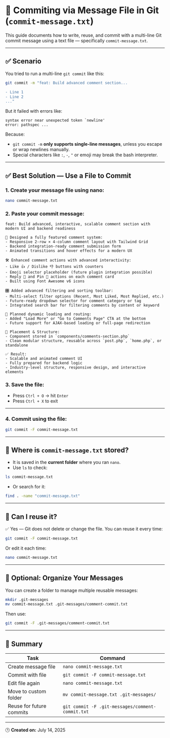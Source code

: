 # 📝 Commiting via Message File in Git (`commit-message.txt`)

This guide documents how to write, reuse, and commit with a multi-line Git commit message using a text file — specifically `commit-message.txt`.

---

## ✅ Scenario

You tried to run a multi-line `git commit` like this:

```bash
git commit -m "feat: Build advanced comment section...

- Line 1
- Line 2
..."
```

But it failed with errors like:
```
syntax error near unexpected token `newline'
error: pathspec ...
```

Because:
- `git commit -m` **only supports single-line messages**, unless you escape or wrap newlines manually.
- Special characters like `:`, `-`, `"` or emoji may break the bash interpreter.
---

## ✅ Best Solution — Use a File to Commit

### 1. Create your message file using nano:
```bash
nano commit-message.txt
```

### 2. Paste your commit message:
```text
feat: Build advanced, interactive, scalable comment section with modern UI and backend readiness

💬 Designed a fully featured comment system:
- Responsive 2-row × 4-column comment layout with Tailwind Grid
- Backend integration-ready comment submission form
- Animated transitions and hover effects for a modern UX

🛠 Enhanced comment actions with advanced interactivity:
- Like 👍 / Dislike 👎 buttons with counters
- Emoji selector placeholder (future plugin integration possible)
- Reply 💬 and Pin 📌 actions on each comment card
- Built using Font Awesome v6 icons

🎛 Added advanced filtering and sorting toolbar:
- Multi-select filter options (Recent, Most Liked, Most Replied, etc.)
- Future-ready dropdown selector for comment category or tag
- Integrated search bar for filtering comments by content or keyword

🔄 Planned dynamic loading and routing:
- Added "Load More" or "Go to Comments Page" CTA at the bottom
- Future support for AJAX-based loading or full-page redirection

📁 Placement & Structure:
- Component stored in `components/comments-section.php`
- Clean modular structure, reusable across `post.php`, `home.php`, or standalone

✅ Result:
- Scalable and animated comment UI
- Fully prepared for backend logic
- Industry-level structure, responsive design, and interactive elements
```

### 3. Save the file:
- Press `Ctrl + O` → hit `Enter`
- Press `Ctrl + X` to exit

---

### 4. Commit using the file:
```bash
git commit -F commit-message.txt
```

---

## 📂 Where is `commit-message.txt` stored?

- It is saved in the **current folder** where you ran `nano`.
- Use `ls` to check:
```bash
ls commit-message.txt
```
- Or search for it:
```bash
find . -name "commit-message.txt"
```

---

## 🔁 Can I reuse it?

✅ Yes — Git does not delete or change the file. You can reuse it every time:

```bash
git commit -F commit-message.txt
```

Or edit it each time:
```bash
nano commit-message.txt
```

---

## 📁 Optional: Organize Your Messages

You can create a folder to manage multiple reusable messages:

```bash
mkdir .git-messages
mv commit-message.txt .git-messages/comment-commit.txt
```

Then use:
```bash
git commit -F .git-messages/comment-commit.txt
```

---

## 📘 Summary

| Task | Command |
|------|---------|
| Create message file | `nano commit-message.txt` |
| Commit with file | `git commit -F commit-message.txt` |
| Edit file again | `nano commit-message.txt` |
| Move to custom folder | `mv commit-message.txt .git-messages/` |
| Reuse for future commits | `git commit -F .git-messages/comment-commit.txt` |

---

🕒 **Created on:** July 14, 2025

